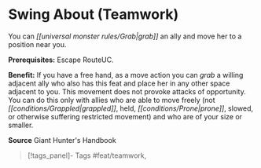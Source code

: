 ﻿---
cssclass: [feats]

---
# Swing About (Teamwork)

You can _[[universal monster rules/Grab|grab]]_ an ally and move her to a position near you.

**Prerequisites:** Escape RouteUC.

**Benefit:** If you have a free hand, as a move action you can _grab_ a willing adjacent ally who also has this feat and place her in any other space adjacent to you. This movement does not provoke attacks of opportunity. You can do this only with allies who are able to move freely (not _[[conditions/Grappled|grappled]]_, held, _[[conditions/Prone|prone]]_, slowed, or otherwise suffering restricted movement) and who are of your size or smaller.

**Source** Giant Hunter's Handbook
>[!tags_panel]- Tags
> #feat/teamwork, 